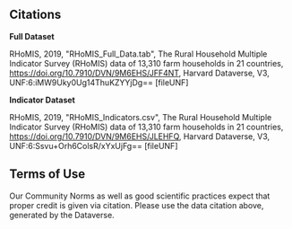 
## Citations

**Full Dataset** 

RHoMIS, 2019, "RHoMIS_Full_Data.tab", The Rural Household Multiple Indicator Survey (RHoMIS) data of 13,310 farm households in 21 countries, https://doi.org/10.7910/DVN/9M6EHS/JFF4NT, Harvard Dataverse, V3, UNF:6:iMW9Uky0Ug14ThuKZYYjDg== [fileUNF]

**Indicator Dataset**

RHoMIS, 2019, "RHoMIS_Indicators.csv", The Rural Household Multiple Indicator Survey (RHoMIS) data of 13,310 farm households in 21 countries, https://doi.org/10.7910/DVN/9M6EHS/JLEHFQ, Harvard Dataverse, V3, UNF:6:Ssvu+Orh6ColsR/xYxUjFg== [fileUNF]

## Terms of Use

Our Community Norms as well as good scientific practices expect that proper credit is given via citation. Please use the data citation above, generated by the Dataverse.
